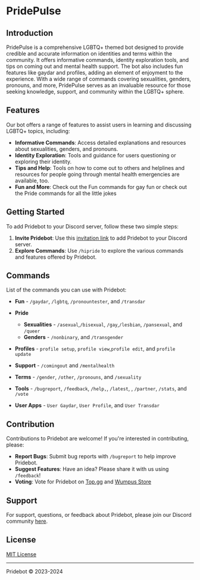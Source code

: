 # PridePulse

## Introduction
PridePulse is a comprehensive LGBTQ+ themed bot designed to provide credible and accurate information on identities and terms within the community. It offers informative commands, identity exploration tools, and tips on coming out and mental health support. The bot also includes fun features like gaydar and profiles, adding an element of enjoyment to the experience. With a wide range of commands covering sexualities, genders, pronouns, and more, PridePulse serves as an invaluable resource for those seeking knowledge, support, and community within the LGBTQ+ sphere.

## Features
Our bot offers a range of features to assist users in learning and discussing LGBTQ+ topics, including:
- **Informative Commands**: Access detailed explanations and resources about sexualities, genders, and pronouns.
- **Identity Exploration**: Tools and guidance for users questioning or exploring their identity. 
- **Tips and Help**: Tools on how to come out to others and helplines and resources for people going through mental health emergencies are available, too.
- **Fun and More**: Check out the Fun commands for gay fun or check out the Pride commands for all the little jokes

## Getting Started
To add Pridebot to your Discord server, follow these two simple steps:
1. **Invite Pridebot**: Use this [invitation link](https://discord.com/api/oauth2/authorize?client_id=1101256478632972369&permissions=415001594945&scope=bot%20applications.commands) to add Pridebot to your Discord server.
2. **Explore Commands**: Use `/hipride` to explore the various commands and features offered by Pridebot.

## Commands
List of the commands you can use with Pridebot:
- **Fun** - `/gaydar`, `/lgbtq`, `/pronountester`, and `/transdar`
- **Pride** 
    - **Sexualities** - `/asexual`,`/bisexual`, `/gay`,`/lesbian`, `/pansexual`, and `/queer` 
    - **Genders** -  `/nonbinary`, and `/transgender`
- **Profiles** - `profile setup`, `profile view`,`profile edit`, and `profile update`
- **Support** - `/comingout` and `/mentalhealth`
- **Terms** - `/gender`, `/other`, `/pronouns`, and `/sexuality`
- **Tools** - `/bugreport`, `/feedback`, `/help,`, `/latest`, , `/partner`, `/stats`, and `/vote`

- **User Apps** - `User Gaydar`, `User Profile`, and `User Transdar`


## Contribution
Contributions to Pridebot are welcome! If you're interested in contributing, please:
- **Report Bugs**: Submit bug reports with `/bugreport` to help improve Pridebot.
- **Suggest Features**: Have an idea? Please share it with us using `/feedback`!
- **Voting**: Vote for Pridebot on [Top.gg](https://top.gg/bot/1101256478632972369?s=0bed0f7e006a2) and [Wumpus Store](https://wumpus.store/bot/1101256478632972369)

## Support
For support, questions, or feedback about Pridebot, please join our Discord community [here](https://discord.gg/guybqSTzdS).

## License
[MIT License](LICENSE)

---

Pridebot © 2023-2024

